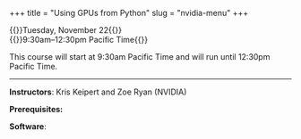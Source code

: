+++
title = "Using GPUs from Python"
slug = "nvidia-menu"
+++

{{<cor>}}Tuesday, November 22{{</cor>}}\
{{<cgr>}}9:30am–12:30pm Pacific Time{{</cgr>}}

This course will start at 9:30am Pacific Time and will run until 12:30pm Pacific Time.

<!-- Course materials will be added here shortly before the start of the course. -->

---


**Instructors**: Kris Keipert and Zoe Ryan (NVIDIA)

**Prerequisites:**

**Software**:
